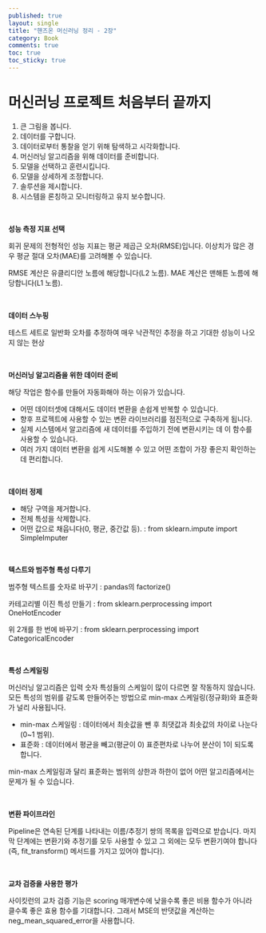 ```yaml
---
published: true
layout: single
title: "핸즈온 머신러닝 정리 - 2장"
category: Book
comments: true
toc: true
toc_sticky: true
---
```


# 머신러닝 프로젝트 처음부터 끝까지

1. 큰 그림을 봅니다.
2. 데이터를 구합니다.
3. 데이터로부터 통찰을 얻기 위해 탐색하고 시각화합니다.
4. 머신러닝 알고리즘을 위해 데이터를 준비합니다.
5. 모델을 선택하고 훈련시킵니다.
6. 모델을 상세하게 조정합니다.
7. 솔루션을 제시합니다.
8. 시스템을 론칭하고 모니터링하고 유지 보수합니다.

<br/>

**성능 측정 지표 선택**

회귀 문제의 전형적인 성능 지표는 평균 제곱근 오차(RMSE)입니다. 이상치가 많은 경우 평균 절대 오차(MAE)를 고려해볼 수 있습니다.

RMSE 계산은 유클리디안 노름에 해당합니다(L2 노름). MAE 계산은 맨해튼 노름에 해당합니다(L1 노름).

<br/>

**데이터 스누핑**

테스트 세트로 일반화 오차를 추정하여 매우 낙관적인 추정을 하고 기대한 성능이 나오지 않는 현상 

<br/>

**머신러닝 알고리즘을 위한 데이터 준비**

해당 작업은 함수를 만들어 자동화해야 하는 이유가 있습니다.

- 어떤 데이터셋에 대해서도 데이터 변환을 손쉽게 반복할 수 있습니다.
- 향후 프로젝트에 사용할 수 있는 변환 라이브러리를 점진적으로 구축하게 됩니다.
- 실제 시스템에서 알고리즘에 새 데이터를 주입하기 전에 변환시키는 데 이 함수를 사용할 수 있습니다.
- 여러 가지 데이터 변환을 쉽게 시도해볼 수 있고 어떤 조합이 가장 좋은지 확인하는 데 편리합니다.

<br/>

**데이터 정제**

- 해당 구역을 제거합니다.
- 전체 특성을 삭제합니다.
- 어떤 값으로 채웁니다(0, 평균, 중간값 등). : from sklearn.impute import SimpleImputer

<br/>

**텍스트와 범주형 특성 다루기**

범주형 텍스트를 숫자로 바꾸기 : pandas의 factorize()

카테고리별 이진 특성 만들기 : from sklearn.perprocessing import OneHotEncoder

위 2개를 한 번에 바꾸기 : from sklearn.perprocessing import CategoricalEncoder

<br/>

**특성 스케일링**

머신러닝 알고리즘은 입력 숫자 특성들의 스케일이 많이 다르면 잘 작동하지 않습니다. 모든 특성의 범위를 같도록 만들어주는 방법으로 min-max 스케일링(정규화)와 표준화가 널리 사용됩니다.

- min-max 스케일링 : 데이터에서 최솟값을 뺀 후 최댓값과 최솟값의 차이로 나눈다(0~1 범위).
- 표준화 : 데이터에서 평균을 빼고(평균이 0) 표준편차로 나누어 분산이 1이 되도록 합니다. 

min-max 스케일링과 달리 표준화는 범위의 상한과 하한이 없어 어떤 알고리즘에서는 문제가 될 수 있습니다.

<br/>

**변환 파이프라인**

Pipeline은 연속된 단계를 나타내는 이름/추정기 쌍의 목록을 입력으로 받습니다. 마지막 단계에는 변환기와 추정기를 모두 사용할 수 있고 그 외에는 모두 변환기여야 합니다(즉, fit_transform() 메서드를 가지고 있어야 합니다).

<br/>

**교차 검증을 사용한 평가**

사이킷런의 교차 검증 기능은 scoring 매개변수에 낮을수록 좋은 비용 함수가 아니라 클수록 좋은 효용 함수를 기대합니다. 그래서 MSE의 반댓값을 계산하는 neg_mean_squared_error을 사용합니다.